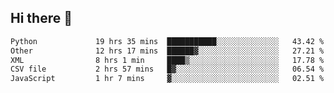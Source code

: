 ## Hi there 👋

<!--
**alihaqberdi/alihaqberdi** is a ✨ _special_ ✨ repository because its `README.md` (this file) appears on your GitHub profile.

Here are some ideas to get you started:

- 🔭 I’m currently working on ...
- 🌱 I’m currently learning ...
- 👯 I’m looking to collaborate on ...
- 🤔 I’m looking for help with ...
- 💬 Ask me about ...
- 📫 How to reach me: ...
- 😄 Pronouns: ...
- ⚡ Fun fact: ...
-->

<!--START_SECTION:waka-->

```txt
Python             19 hrs 35 mins  ███████████░░░░░░░░░░░░░░   43.42 %
Other              12 hrs 17 mins  ██████▓░░░░░░░░░░░░░░░░░░   27.21 %
XML                8 hrs 1 min     ████▒░░░░░░░░░░░░░░░░░░░░   17.78 %
CSV file           2 hrs 57 mins   █▓░░░░░░░░░░░░░░░░░░░░░░░   06.54 %
JavaScript         1 hr 7 mins     ▓░░░░░░░░░░░░░░░░░░░░░░░░   02.51 %
```

<!--END_SECTION:waka-->

